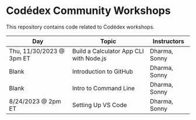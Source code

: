 # Codédex Community Workshops

This repository contains code related to Codédex workshops.

| Day         | Topic       | Instructors  | 
| ----------- | ----------- | ------------ |
| Thu, 11/30/2023 @ 3pm ET | Build a Calculator App CLI with Node.js | Dharma, Sonny |
| Blank | Introduction to GitHub | Dharma, Sonny |
| Blank | Intro to Command Line | Dharma, Sonny |
| 8/24/2023 @ 2pm ET | Setting Up VS Code | Dharma, Sonny |

